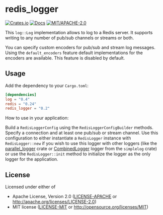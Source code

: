 # redis_logger

[![Crates.io](https://img.shields.io/crates/v/redis_logger.svg)](https://crates.io/crates/redis_logger)
[![Docs](https://docs.rs/redis_logger/badge.svg)](https://docs.rs/redis_logger)
[![MIT/APACHE-2.0](https://img.shields.io/crates/l/redis_logger.svg)](https://crates.io/crates/redis_logger)

This `log::Log` implementation allows to log to a Redis server. It supports writing to any number of pub/sub channels or streams or both.

You can specify custom encoders for pub/sub and stream log messages. Using the `default_encoders` feature default implementations for the encoders are available. This feature is disabled by default.

## Usage

Add the dependency to your `Cargo.toml`:

```toml
[dependencies]
log = "0.4"
redis = "0.24"
redis_logger = "0.2"
```

How to use in your application:

Build a `RedisLoggerConfig` using the `RedisLoggerConfigBuilder` methods. Specify a connection and at least one pub/sub or stream channel. Use this configuration to either instantiate a `RedisLogger` instance with `RedisLogger::new` if you wish to use this logger with other loggers (like the [parallel_logger](https://crates.io/crates/parallel_logger) crate or [CombinedLogger](https://crates.io/crates/simplelog) logger from the `simplelog` crate) or use the `RedisLogger::init` method to initialize the logger as the only logger for the application.

## License

Licensed under either of

- Apache License, Version 2.0 ([LICENSE-APACHE](LICENSE-APACHE) or http://apache.org/licenses/LICENSE-2.0)
- MIT license ([LICENSE-MIT](LICENSE-MIT) or http://opensource.org/licenses/MIT)


